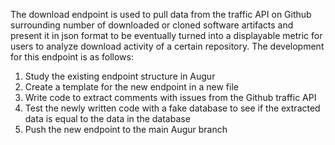 The download endpoint is used to pull data from the traffic API on Github surrounding number of downloaded or cloned software artifacts and 
present it in json format to be eventually turned into a displayable metric for users to analyze download activity of a certain repository.
The development for this endpoint is as follows:
  1. Study the existing endpoint structure in Augur
  2. Create a template for the new endpoint in a new file
  3. Write code to extract comments with issues from the Github traffic API
  4. Test the newly written code with a fake database to see if the extracted data is equal to the data in the database
  5. Push the new endpoint to the main Augur branch
